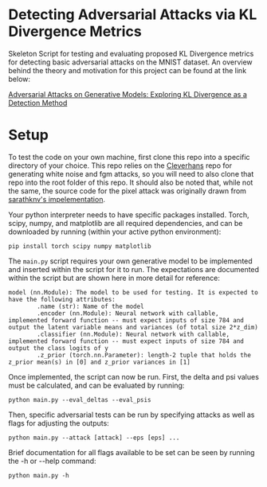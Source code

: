 # Detecting Adversarial Attacks via KL Divergence Metrics

Skeleton Script for testing and evaluating proposed KL Divergence metrics for detecting basic adversarial attacks on the MNIST dataset. An overview behind the theory and motivation for this project can be found at the link below:

[Adversarial Attacks on Generative Models: Exploring KL Divergence as a Detection Method](https://www.youtube.com/watch?v=CULalSKiAxk&)

# Setup
To test the code on your own machine, first clone this repo into a specific directory of your choice. This repo relies on the [Cleverhans](https://github.com/tensorflow/cleverhans) repo for generating white noise and fgm attacks, so you will need to also clone that repo into the root folder of this repo. It should also be noted that, while not the same, the source code for the pixel attack was originally drawn from [sarathknv's impelementation](https://github.com/sarathknv/adversarial-examples-pytorch/tree/master/one_pixel_attack).

Your python interpreter needs to have specific packages installed. Torch, scipy, numpy, and matplotlib are all required dependencies, and can be downloaded by running (within your active python environment):

`pip install torch scipy numpy matplotlib`

The `main.py` script requires your own generative model to be implemented and inserted within the script for it to run. The expectations are documented within the script but are shown here in more detail for reference:

```
model (nn.Module): The model to be used for testing. It is expected to have the following attributes:
        .name (str): Name of the model
        .encoder (nn.Module): Neural network with callable, implemented forward function -- must expect inputs of size 784 and output the latent variable means and variances (of total size 2*z_dim)
        .classifier (nn.Module): Neural network with callable, implemented forward function -- must expect inputs of size 784 and output the class logits of y
        .z_prior (torch.nn.Parameter): length-2 tuple that holds the z_prior mean(s) in [0] and z_prior variances in [1]
```

Once implemented, the script can now be run. First, the delta and psi values must be calculated, and can be evaluated by running:

`python main.py --eval_deltas --eval_psis`

Then, specific adversarial tests can be run by specifying attacks as well as flags for adjusting the outputs:

`python main.py --attack [attack] --eps [eps] ...`

Brief documentation for all flags available to be set can be seen by running the -h or --help command:

`python main.py -h`